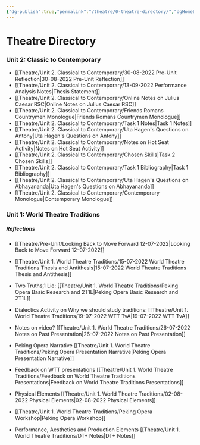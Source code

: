 ```yaml
---
{"dg-publish":true,"permalink":"/theatre/0-theatre-directory/","dgHomeLink":true,"dgPassFrontmatter":false}
---
```


# Theatre Directory

### Unit 2: Classic to Contemporary
- [[Theatre/Unit 2. Classical to Contemporary/30-08-2022 Pre-Unit Reflection|30-08-2022 Pre-Unit Reflection]]
- [[Theatre/Unit 2. Classical to Contemporary/13-09-2022 Performance Analysis Notes|Thesis Statement]]
- [[Theatre/Unit 2. Classical to Contemporary/Online Notes on Julius Caesar RSC|Online Notes on Julius Caesar RSC]]
- [[Theatre/Unit 2. Classical to Contemporary/Friends Romans Countrymen Monologue|Friends Romans Countrymen Monologue]]
- [[Theatre/Unit 2. Classical to Contemporary/Task 1 Notes|Task 1 Notes]]
- [[Theatre/Unit 2. Classical to Contemporary/Uta Hagen's Questions on Antony|Uta Hagen's Questions on Antony]]
- [[Theatre/Unit 2. Classical to Contemporary/Notes on Hot Seat Activity|Notes on Hot Seat Activity]]
- [[Theatre/Unit 2. Classical to Contemporary/Chosen Skills|Task 2 Chosen Skills]]
- [[Theatre/Unit 2. Classical to Contemporary/Task 1 Bibliography|Task 1 Bibliography]]
- [[Theatre/Unit 2. Classical to Contemporary/Uta Hagen's Questions on Abhayananda|Uta Hagen's Questions on Abhayananda]]
- [[Theatre/Unit 2. Classical to Contemporary/Contemporary Monologue|Contemporary Monologue]]

### Unit 1: World Theatre Traditions
##### Reflections
- [[Theatre/Pre-Unit/Looking Back to Move Forward 12-07-2022|Looking Back to Move Forward 12-07-2022]]

- [[Theatre/Unit 1. World Theatre Traditions/15-07-2022 World Theatre Traditions Thesis and Antithesis|15-07-2022 World Theatre Traditions Thesis and Antithesis]]
- Two Truths,1 Lie: [[Theatre/Unit 1. World Theatre Traditions/Peking Opera Basic Research and 2T1L|Peking Opera Basic Research and 2T1L]]
- Dialectics Activity on Why we should study traditions:  [[Theatre/Unit 1. World Theatre Traditions/19-07-2022 WTT TvA|19-07-2022 WTT TvA]]
- Notes on video? [[Theatre/Unit 1. World Theatre Traditions/26-07-2022 Notes on Past Presentation|26-07-2022 Notes on Past Presentation]]
- Peking Opera Narrative [[Theatre/Unit 1. World Theatre Traditions/Peking Opera Presentation Narrative|Peking Opera Presentation Narrative]]
- Feedback on WTT presentations [[Theatre/Unit 1. World Theatre Traditions/Feedback on World Theatre Traditions Presentations|Feedback on World Theatre Traditions Presentations]]
- Physical Elements [[Theatre/Unit 1. World Theatre Traditions/02-08-2022 Physical Elements|02-08-2022 Physical Elements]]
- [[Theatre/Unit 1. World Theatre Traditions/Peking Opera Workshop|Peking Opera Workshop]]
- Performance, Aesthetics and Production Elements [[Theatre/Unit 1. World Theatre Traditions/DT+ Notes|DT+ Notes]]

